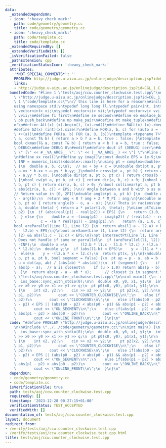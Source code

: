 ```yaml
---
data:
  _extendedDependsOn:
  - icon: ':heavy_check_mark:'
    path: code/geometry/geometry.cc
    title: code/geometry/geometry.cc
  - icon: ':heavy_check_mark:'
    path: code/template.cc
    title: code/template.cc
  _extendedRequiredBy: []
  _extendedVerifiedWith: []
  _isVerificationFailed: false
  _pathExtension: cpp
  _verificationStatusIcon: ':heavy_check_mark:'
  attributes:
    '*NOT_SPECIAL_COMMENTS*': ''
    PROBLEM: http://judge.u-aizu.ac.jp/onlinejudge/description.jsp?id=CGL_1_C
    links:
    - http://judge.u-aizu.ac.jp/onlinejudge/description.jsp?id=CGL_1_C
  bundledCode: "#line 1 \"tests/aoj/ccw.counter_clockwise.test.cpp\"\n#define PROBLEM\
    \ \"http://judge.u-aizu.ac.jp/onlinejudge/description.jsp?id=CGL_1_C\"\n\n#line\
    \ 1 \"code/template.cc\"\n// this line is here for a reason\n#include <bits/stdc++.h>\n\
    using namespace std;\ntypedef long long ll;\ntypedef pair<int, int> ii;\ntypedef\
    \ vector<int> vi;\ntypedef vector<ii> vii;\ntypedef vector<vi> vvi;\ntypedef vector<vii>\
    \ vvii;\n#define fi first\n#define se second\n#define eb emplace_back\n#define\
    \ pb push_back\n#define mp make_pair\n#define mt make_tuple\n#define endl '\\\
    n'\n#define ALL(x) (x).begin(), (x).end()\n#define RALL(x) (x).rbegin(), (x).rend()\n\
    #define SZ(x) (int)(x).size()\n#define FOR(a, b, c) for (auto a = (b); (a) < (c);\
    \ ++(a))\n#define F0R(a, b) FOR (a, 0, (b))\ntemplate <typename T>\nbool ckmin(T&\
    \ a, const T& b) { return a > b ? a = b, true : false; }\ntemplate <typename T>\n\
    bool ckmax(T& a, const T& b) { return a < b ? a = b, true : false; }\n#ifndef\
    \ DEBUG\n#define DEBUG 0\n#endif\n#define dout if (DEBUG) cerr\n#define dvar(...)\
    \ \" [\" << #__VA_ARGS__ \": \" << (__VA_ARGS__) << \"] \"\n#line 2 \"code/geometry/geometry.cc\"\
    \n#define xx real()\n#define yy imag()\nconst double EPS = 1e-9;\nconst double\
    \ INF = numeric_limits<double>::max();\nusing pt = complex<double>;\nstruct Line\
    \ {\n  double a, b, c;\n};  // ax + by + c = 0\ndouble dot(pt a, pt b) { return\
    \ a.xx * b.xx + a.yy * b.yy; }\ndouble cross(pt a, pt b) { return a.xx * b.yy\
    \ - a.yy * b.xx; }\ndouble dir(pt a, pt b, pt c) { return cross(b - a, c - a);\
    \ }\nbool cw(pt a, pt b, pt c) { return dir(a, b, c) < 0; }\nbool ccw(pt a, pt\
    \ b, pt c) { return dir(a, b, c) > 0; }\nbool collinear(pt a, pt b, pt c) { return\
    \ abs(dir(a, b, c)) < EPS; }\n// Angle between a and b with o as origin (ccw).\n\
    // Return value in [0, 2PI)\ndouble angle(pt a, pt b) {\n  double ang = arg(a)\
    \ - arg(b);\n  return ang < 0 ? ang + 2 * M_PI : ang;\n}\ndouble angle(pt a, pt\
    \ b, pt o) { return angle(b - o, a - o); }\n// Theta in radiens\npt rotate(pt\
    \ a, double theta) { return a * polar(1.0, theta); }\nLine ptToLine(pt p1, pt\
    \ p2) {\n  if (abs(real(p1) - real(p2)) < EPS) {\n    return {1.0, 0.0, -real(p1)};\n\
    \  } else {\n    double a = -(imag(p1) - imag(p2)) / (real(p1) - real(p2)),\n\
    \           c = -(a * real(p1)) - imag(p1);\n    return {a, 1.0, c};\n  }\n}\n\
    bool areParallel(Line l1, Line l2) {\n  return abs(l1.a - l2.a) < EPS && abs(l1.b\
    \ - l2.b) < EPS;\n}\nbool areSame(Line l1, Line l2) {\n  return areParallel(l1,\
    \ l2) && abs(l1.c - l2.c) < EPS;\n}\npt intersectPt(Line l1, Line l2) {\n  //\
    \ Does not handle if same or parrallel\n  if (areParallel(l1, l2)) return pt(-INF,\
    \ -INF);\n  double x =\n      (l2.b * l1.c - l1.b * l2.c) / (l2.a * l1.b - l1.a\
    \ * l2.b);\n  double y;\n  if (abs(l1.b) < EPS)\n    y = -(l1.a * x + l1.c);\n\
    \  else\n    y = -(l2.a * x + l2.c);\n  return pt(x, y);\n}\ndouble distToLine(pt\
    \ p, pt a, pt b, bool segment = false) {\n  pt ap = p - a, ab = b - a;\n  double\
    \ u = dot(ap, ab) / (abs(ab) * abs(ab));\n  if (segment) {\n    if (u < 0.0) return\
    \ abs(p - a);  // a is closest\n    if (u > 1.0) return abs(p - b);  // b is closest\n\
    \  }\n  return abs(p - a - ab * u);      // closest is in segment.\n}\n#line 4\
    \ \"tests/aoj/ccw.counter_clockwise.test.cpp\"\n\nint main() {\n  cin.tie(0);\n\
    \  ios_base::sync_with_stdio(0);\n\n  double x0, y0, x1, y1;\n  int q;\n  cin\
    \ >> x0 >> y0 >> x1 >> y1 >> q;\n  pt p0(x0, y0), p1(x1, y1);\n\n  while(q--)\
    \ {\n    int x2, y2;\n    cin >> x2 >> y2;\n    pt p2(x2, y2);\n\n    if(ccw(p0,\
    \ p1, p2))\n        cout << \"COUNTER_CLOCKWISE\\n\";\n    else if(cw(p0, p1,\
    \ p2))\n        cout << \"CLOCKWISE\\n\";\n    else if(abs(p0 - p2) < EPS || abs(p1\
    \ - p2) < EPS || (abs(p0 - p2) < abs(p0 - p1) && abs(p1 - p2) < abs(p1 - p0)))\n\
    \        cout << \"ON_SEGMENT\\n\";\n    else if(abs(p1 - p2) > abs(p0 - p1) &&\
    \ abs(p1 - p2) > abs(p0 - p2))\n        cout << \"ONLINE_BACK\\n\";\n    else\n\
    \        cout << \"ONLINE_FRONT\\n\";\n  }\n}\n"
  code: "#define PROBLEM \"http://judge.u-aizu.ac.jp/onlinejudge/description.jsp?id=CGL_1_C\"\
    \n\n#include \"../../code/geometry/geometry.cc\"\n\nint main() {\n  cin.tie(0);\n\
    \  ios_base::sync_with_stdio(0);\n\n  double x0, y0, x1, y1;\n  int q;\n  cin\
    \ >> x0 >> y0 >> x1 >> y1 >> q;\n  pt p0(x0, y0), p1(x1, y1);\n\n  while(q--)\
    \ {\n    int x2, y2;\n    cin >> x2 >> y2;\n    pt p2(x2, y2);\n\n    if(ccw(p0,\
    \ p1, p2))\n        cout << \"COUNTER_CLOCKWISE\\n\";\n    else if(cw(p0, p1,\
    \ p2))\n        cout << \"CLOCKWISE\\n\";\n    else if(abs(p0 - p2) < EPS || abs(p1\
    \ - p2) < EPS || (abs(p0 - p2) < abs(p0 - p1) && abs(p1 - p2) < abs(p1 - p0)))\n\
    \        cout << \"ON_SEGMENT\\n\";\n    else if(abs(p1 - p2) > abs(p0 - p1) &&\
    \ abs(p1 - p2) > abs(p0 - p2))\n        cout << \"ONLINE_BACK\\n\";\n    else\n\
    \        cout << \"ONLINE_FRONT\\n\";\n  }\n}\n"
  dependsOn:
  - code/geometry/geometry.cc
  - code/template.cc
  isVerificationFile: true
  path: tests/aoj/ccw.counter_clockwise.test.cpp
  requiredBy: []
  timestamp: '2023-12-28 00:27:15+01:00'
  verificationStatus: TEST_ACCEPTED
  verifiedWith: []
documentation_of: tests/aoj/ccw.counter_clockwise.test.cpp
layout: document
redirect_from:
- /verify/tests/aoj/ccw.counter_clockwise.test.cpp
- /verify/tests/aoj/ccw.counter_clockwise.test.cpp.html
title: tests/aoj/ccw.counter_clockwise.test.cpp
---
```

